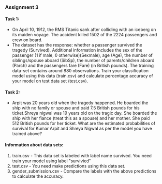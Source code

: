 ### Assignment 3

#### Task 1:

- On April 10, 1912, the RMS Titanic sank after colliding with an iceberg on its maiden voyage. The accident killed 1502 of the 2224 passengers and crew on board.
- The dataset has the response: whether a passenger survived the tragedy (Survived). Additional information includes the sex of the passenger (1 if male, 0 otherwise)(Sexmale), age (Age), the number of siblings/spouse aboard (SibSp), the number of parents/children aboard (Parch) and the passengers fare (Fare) (in British pounds). The training data-set contains around 880 observations. Train your classification model using this data (train.csv) and calculate percentage accuracy of your model on test data set (test.csv).

#### Task 2:

- Arpit was 20 years old when the tragedy happened. He boarded the ship with no family or spouse and paid 7.5 British pounds for his ticket.Shreya nigwal was 19 years old on the tragic day. She boarded the ship with her fiance (treat this as a spouse) and her mother. She paid 512 British pounds for her ticket. What are the estimated probabilities of survival for Kumar Arpit and Shreya Nigwal as per the model you have trained above?

#### Information about data sets:

1. train.csv - This data set is labeled with label name survived. You need  train your model using label  "survivied"
2. test.csv - You need make predictions using this data set.
3. gender_submission.csv - Compare the labels with the above predictions to calculate the accuracy.